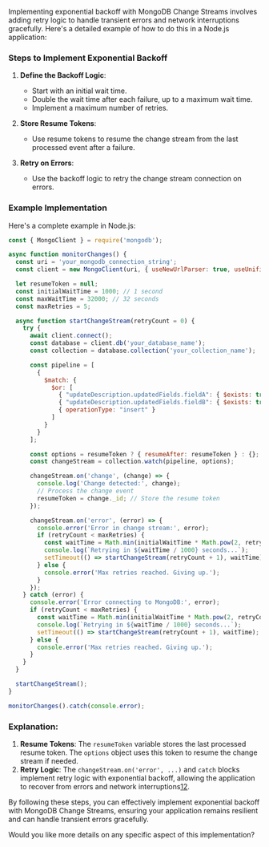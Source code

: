 Implementing exponential backoff with MongoDB Change Streams involves adding retry logic to handle transient errors and network interruptions gracefully. Here's a detailed example of how to do this in a Node.js application:

### Steps to Implement Exponential Backoff

1. **Define the Backoff Logic**:
   - Start with an initial wait time.
   - Double the wait time after each failure, up to a maximum wait time.
   - Implement a maximum number of retries.

2. **Store Resume Tokens**:
   - Use resume tokens to resume the change stream from the last processed event after a failure.

3. **Retry on Errors**:
   - Use the backoff logic to retry the change stream connection on errors.

### Example Implementation

Here's a complete example in Node.js:

```javascript
const { MongoClient } = require('mongodb');

async function monitorChanges() {
  const uri = 'your_mongodb_connection_string';
  const client = new MongoClient(uri, { useNewUrlParser: true, useUnifiedTopology: true });

  let resumeToken = null;
  const initialWaitTime = 1000; // 1 second
  const maxWaitTime = 32000; // 32 seconds
  const maxRetries = 5;

  async function startChangeStream(retryCount = 0) {
    try {
      await client.connect();
      const database = client.db('your_database_name');
      const collection = database.collection('your_collection_name');

      const pipeline = [
        {
          $match: {
            $or: [
              { "updateDescription.updatedFields.fieldA": { $exists: true } },
              { "updateDescription.updatedFields.fieldB": { $exists: true } },
              { operationType: "insert" }
            ]
          }
        }
      ];

      const options = resumeToken ? { resumeAfter: resumeToken } : {};
      const changeStream = collection.watch(pipeline, options);

      changeStream.on('change', (change) => {
        console.log('Change detected:', change);
        // Process the change event
        resumeToken = change._id; // Store the resume token
      });

      changeStream.on('error', (error) => {
        console.error('Error in change stream:', error);
        if (retryCount < maxRetries) {
          const waitTime = Math.min(initialWaitTime * Math.pow(2, retryCount), maxWaitTime);
          console.log(`Retrying in ${waitTime / 1000} seconds...`);
          setTimeout(() => startChangeStream(retryCount + 1), waitTime);
        } else {
          console.error('Max retries reached. Giving up.');
        }
      });
    } catch (error) {
      console.error('Error connecting to MongoDB:', error);
      if (retryCount < maxRetries) {
        const waitTime = Math.min(initialWaitTime * Math.pow(2, retryCount), maxWaitTime);
        console.log(`Retrying in ${waitTime / 1000} seconds...`);
        setTimeout(() => startChangeStream(retryCount + 1), waitTime);
      } else {
        console.error('Max retries reached. Giving up.');
      }
    }
  }

  startChangeStream();
}

monitorChanges().catch(console.error);
```

### Explanation:
1. **Resume Tokens**: The `resumeToken` variable stores the last processed resume token. The `options` object uses this token to resume the change stream if needed.
2. **Retry Logic**: The `changeStream.on('error', ...)` and `catch` blocks implement retry logic with exponential backoff, allowing the application to recover from errors and network interruptions[1](https://moldstud.com/articles/p-scaling-your-applications-effective-mongodb-change-streams-strategies-and-tips)[2](https://stackoverflow.com/questions/48411897/severe-performance-drop-with-mongodb-change-streams).

By following these steps, you can effectively implement exponential backoff with MongoDB Change Streams, ensuring your application remains resilient and can handle transient errors gracefully.

Would you like more details on any specific aspect of this implementation?
